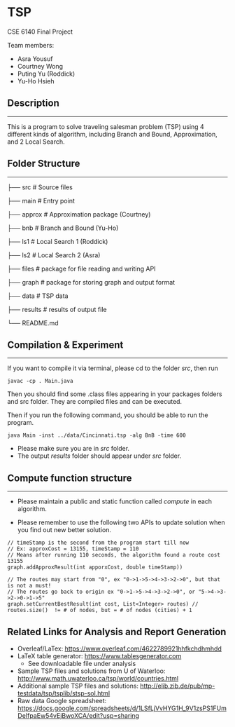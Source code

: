 # TSP
CSE 6140 Final Project 

Team members: 
* Asra Yousuf  
* Courtney Wong 
* Puting Yu (Roddick)
* Yu-Ho Hsieh

## Description

-------------

This is a program to solve traveling salesman problem (TSP) using 4 different kinds of algorithm, 
including Branch and Bound, Approximation, and 2 Local Search.

## Folder Structure

-------------


├── src         # Source files 
    
  ├── main      # Entry point

  ├── approx    # Approximation package (Courtney)
  
  ├── bnb       # Branch and Bound (Yu-Ho)
    
  ├── ls1       # Local Search 1 (Roddick)

  ├── ls2       # Local Search 2 (Asra)
  
  ├── files     # package for file reading and writing API
  
  ├── graph     # package for storing graph and output format

├── data        # TSP data

├── results		# results of output file

└── README.md    

## Compilation & Experiment

-------------

If you want to compile it via terminal, please cd to the folder *src*, then run

```
javac -cp . Main.java
```

Then you should find some .class files appearing in your packages folders and src folder.
They are compiled files and can be executed.


Then if you run the following command, you should be able to run the program.

```
java Main -inst ../data/Cincinnati.tsp -alg BnB -time 600 
```

* Please make sure you are in *src* folder. 
* The output *results* folder should appear under *src* folder.

## Compute function structure

-------------
* Please maintain a public and static function called 
*compute* in each algorithm. 

* Please remember to use the following two APIs to update solution when you find out new better solution. 

```
// timeStamp is the second from the program start till now
// Ex: approxCost = 13155, timeStamp = 110
// Means after running 110 seconds, the algorithm found a route cost 13155
graph.addApproxResult(int apporxCost, double timeStamp))  

// The routes may start from "0", ex "0->1->5->4->3->2->0", but that is not a must!
// The routes go back to origin ex "0->1->5->4->3->2->0", or "5->4->3->2->0->1->5"
graph.setCurrentBestResult(int cost, List<Integer> routes) // routes.size()  != # of nodes, but = # of nodes (cities) + 1
```

## Related Links for Analysis and Report Generation
* Overleaf/LaTex: https://www.overleaf.com/4622789921hhfkchdhmhdd
* LaTeX table generator: https://www.tablesgenerator.com
    * See downloadable file under analysis
* Sample TSP files and solutions from U of Waterloo: http://www.math.uwaterloo.ca/tsp/world/countries.html
* Additional sample TSP files and solutions: http://elib.zib.de/pub/mp-testdata/tsp/tsplib/stsp-sol.html
* Raw data Google spreadsheet: https://docs.google.com/spreadsheets/d/1LSfLjVvHYG1H_9V1zsPS1FUmDeIfpaEw54vEjBwoXCA/edit?usp=sharing
